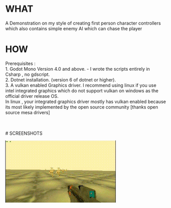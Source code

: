# WHAT

A Demonstration on my style of creating first person character controllers which also contains
simple enemy AI which can chase the player 



# HOW

Prerequisites : <br>
		1. Godot Mono Version 4.0 and above. - I wrote the scripts entirely in Csharp , no gdscript.<br>
		2. Dotnet installation. (version 6 of dotnet or higher).<br>
		3. A vulkan enabled Graphics driver. I recommend using linux if you use intel integrated graphics which do not support vulkan on windows as the official driver release OS.<br>
		In linux , your integrated graphics driver mostly has vulkan enabled because its most likely implemented by the open source community [thanks open source mesa drivers]<br>

<br>
<br>
# SCREENSHOTS

![gameplay_gif](Screenshots/gameplay.gif)

